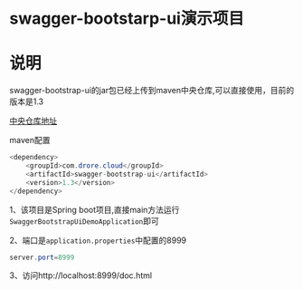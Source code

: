 # swagger-bootstarp-ui演示项目

# 说明

swagger-bootstrap-ui的jar包已经上传到maven中央仓库,可以直接使用，目前的版本是1.3

[中央仓库地址](http://search.maven.org/#search%7Cga%7C1%7Cswagger-bootstrap-ui)

maven配置

```java
<dependency>
    <groupId>com.drore.cloud</groupId>
    <artifactId>swagger-bootstrap-ui</artifactId>
    <version>1.3</version>
</dependency>

```

1、该项目是Spring boot项目,直接main方法运行`SwaggerBootstrapUiDemoApplication`即可

2、端口是`application.properties`中配置的8999
```java
server.port=8999
```

3、访问http://localhost:8999/doc.html
